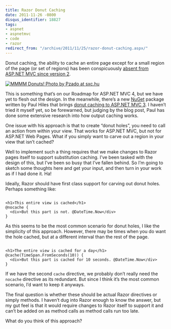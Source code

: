 ```yaml
---
title: Razor Donut Caching
date: 2011-11-26 -0800
disqus_identifier: 18827
tags:
- aspnet
- aspnetmvc
- code
- razor
redirect_from: "/archive/2011/11/25/razor-donut-caching.aspx/"
---
```


Donut caching, the ability to cache an entire page except for a small
region of the page (or set of regions) has been conspicuously [absent
from ASP.NET MVC since version
2](https://haacked.com/archive/2008/11/05/donut-caching-in-asp.net-mvc.aspx "ASP.NET MVC Donut Caching").

[![MMMM Donuts! Photo by Pzado at sxc.hu](https://haacked.com/images/haacked_com/WindowsLiveWriter/Donut-Caching-in-ASP.NET-MVC_A1EE/mmm-donuts_thumb.jpg "mmm-donuts")](https://haacked.com/images/haacked_com/WindowsLiveWriter/Donut-Caching-in-ASP.NET-MVC_A1EE/mmm-donuts_2.jpg)

This is something that’s on our Roadmap for ASP.NET MVC 4, but we have
yet to flesh out the design. In the meanwhile, there’s a new
[NuGet](http://nuget.org/ "NuGet") package written by Paul Hiles that
brings [donut caching to ASP.NET MVC
3](http://www.devtrends.co.uk/blog/donut-output-caching-in-asp.net-mvc-3 "Donut Caching").
I haven’t tried it myself yet, so be forewarned, but judging by the blog
post, Paul has done some extensive research into how output caching
works.

One issue with his approach is that to create “donut holes”, you need to
call an action from within your view. That works for ASP.NET MVC, but
not for ASP.NET Web Pages. What if you simply want to carve out a region
in your view that isn’t cached?

Well to implement such a thing requires that we make changes to Razor
pages itself to support substitution caching. I’ve been tasked with the
design of this, but I’ve been so busy that I’ve fallen behind. So I’m
going to sketch some thoughts here and get your input, and then turn in
your work as if I had done it. Ha!

Ideally, Razor should have first class support for carving out donut
holes. Perhaps something like:

<pre class="csharpcode"><code>
<span class="kwrd">&lt;</span><span class="html">h1</span><span class="kwrd">&gt;</span>This entire view is cached<span class="kwrd">&lt;/</span><span class="html">h1</span><span class="kwrd">&gt;</span>
<span class="asp">@</span>nocache {
  <span class="kwrd">&lt;</span><span class="html">div</span><span class="kwrd">&gt;</span>But this part is not. <span class="asp">@</span>DateTime.Now<span class="kwrd">&lt;/</span><span class="html">div</span><span class="kwrd">&gt;</span>
}
</code></pre>

As this seems to be the most common scenario for donut holes, I like the
simplicity of this approach. However, there may be times when you do
want the hole cached, but at a different interval than the rest of the
page.

<pre class="csharpcode"><code>
<span class="kwrd">&lt;</span><span class="html">h1</span><span class="kwrd">&gt;</span>The entire view is cached for a day<span class="kwrd">&lt;/</span><span class="html">h1</span><span class="kwrd">&gt;</span>
<span class="asp">@</span>cache(TimeSpan.FromSeconds(10)) {
  <span class="kwrd">&lt;</span><span class="html">div</span><span class="kwrd">&gt;</span>But this part is cached for 10 seconds. <span class="asp">@</span>DateTime.Now<span class="kwrd">&lt;/</span><span class="html">div</span><span class="kwrd">&gt;</span>
}</code></pre>

If we have the second `cache` directive, we probably don’t really need
the `nocache` directive as its redundant. But since I think it’s the
most common scenario, I’d want to keep it anyways.

The final question is whether these should be actual Razor directives or
simply methods. I haven’t dug into Razor enough to know the answer, but
my gut feel is that it would require changes to Razor itself to support
it and can’t be added on as method calls as method calls run too late.

What do you think of this approach?


